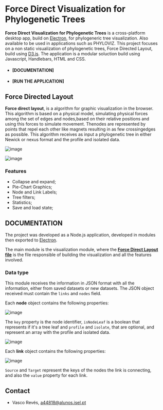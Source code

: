 # Force Direct Visualization for Phylogenetic Trees
**Force Direct Visualization for Phylogenetic Trees** is a cross-platform desktop app, build on [Electron](https://www.electronjs.org/), for phylogeneric tree visualization. Also available to be used in applications such as PHYLOVIZ.
This project focuses on a non static visualization of phylogenetic trees, Force Directed Layout, build using [D3.js](https://d3js.org/).
The application is a modular soluction build using Javascript, Handlebars, HTML and CSS.

 - #### [DOCUMENTATION]
 - #### [RUN THE APPLICATION]

## Force Directed Layout 
**Force direct layout**, is a algorithm for graphic visualization in the browser. This algorithm is based on a physical model, simulating physical forces among the set of edges and nodes,based on their relative positions and using this forces to simulate movement. Thenodes are represented by points that repel each other like magnets resulting in as few crossingedges as possible. This algorithm receives as input a phylogenetic tree in either Newick or nexus format and the profile and isolated data. 

![image](https://user-images.githubusercontent.com/47890762/128645683-5161eb4f-2203-44fa-8344-e812a9f73fb7.png)

![image](https://user-images.githubusercontent.com/47890762/128645663-7fc283dc-300c-483a-908c-caa1f92b6137.png)

### Features
- Collapse and expand;
- Pie-Chart Graphics;
- Node and Link Labels;
- Tree filters;
- Statistics;
- Save and load state;

## DOCUMENTATION
The project was developed as a Node.js application, developed in modules then exported to [Electron](https://www.electronjs.org/).

The main module is the visualization module, where the [**Force Direct Layout file**]() is the file responsible of building the visualization and all the features involved.

### Data type
This module receives the information in JSON format with all the information, either from saved datasets or new datasets. The JSON object received must contain the ```links``` and ```nodes``` field.

Each **node** object contains the following properties:

![image](https://user-images.githubusercontent.com/47890762/128728971-f8a98711-667e-4392-bae3-4dac4977a435.png)

The ```key``` property is the node identifier, ```isNodeLeaf``` is a boolean that represents if it's a tree leaf and ```profile``` and ```isolate```, that are optional, and represent an array with the profile and isolated data.

![image](https://user-images.githubusercontent.com/47890762/128731642-b802962d-adcb-4e95-8e87-614876d63687.png)

Each **link** object contains the following properties:

![image](https://user-images.githubusercontent.com/47890762/128734041-c14e3b8e-150c-4aed-b3c0-900ddef3ccf1.png)

```Source``` and ```Target``` represent the keys of the nodes the link is connecting, and also the ```value``` property for each link.




## Contact
- Vasco Revés, a44818@alunos.isel.pt
